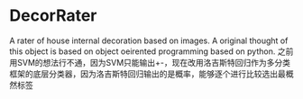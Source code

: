 # DecorRater
A rater of house internal decoration based on images.
A original thought of this object is based on object oeirented programming based on python.
之前用SVM的想法行不通，因为SVM只能输出+-，现在改用洛吉斯特回归作为多分类框架的底层分类器，因为洛吉斯特回归输出的是概率，能够逐个进行比较选出最概然标签
